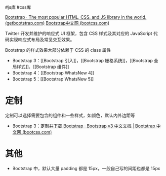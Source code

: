 #js库  #css库 

[Bootstrap · The most popular HTML, CSS, and JS library in the world. (getbootstrap.com)](https://getbootstrap.com/)
[Bootstrap中文网 (bootcss.com)](https://www.bootcss.com/)

Twitter 开发并维护的响应式 UI 框架，包含 CSS 样式及其对应的 JavaScript 代码实现响应式布局及常见交互效果。

Bootstrap 的样式效果大部分依赖于 CSS 的 class 属性
- Bootstrap 3：[[Bootstrap 引入]]，[[Bootstrap 栅格系统]]，[[Bootstrap 全局样式]]，[[Bootstrap 组件]]
- Bootstrap 4：[[Bootstrap WhatsNew 4]]
- Bootstrap 5：[[Bootstrap WhatsNew 5]]

# 定制

定制可以选择需要包含的组件和一些样式，如颜色，默认内外边距等
- Bootstrap 3：[定制并下载 Bootstrap · Bootstrap v3 中文文档 | Bootstrap 中文网 (bootcss.com)](https://v3.bootcss.com/customize/)

# 其他

- Bootstrap 中，默认大量 padding 都是 15px，一般自己写的间距也都是 15px